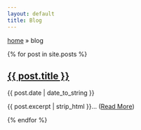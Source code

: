 ```yaml
---
layout: default
title: Blog
---
```


<p>
  <a href="{{ site.baseurl }}/">home</a> » blog
</p>

<div id="home">

{% for post in site.posts %}
  <h2 class="post-title"><a href="{{ site.baseurl }}{{ post.url }}">{{ post.title }}</a></h2>
  <p class="post-meta">{{ post.date | date_to_string }}</p>
  <p class="post-excerpt">{{ post.excerpt | strip_html }}&hellip; (<a href="{{ site.baseurl }}{{ post.url }}">Read More</a>)</p>
{% endfor %}


</div>
